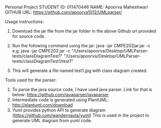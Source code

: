 Personal Project 
STUDENT ID: 011470446
NAME: Apoorva Maheshwari
GITHUB URL: https://github.com/apoorva1012/UMLparser/

Usage instructions:
1.	Download the jar file from the jar folder in the above Github url provided for source code.
2.	Run the following command using the jar:
java -jar CMPE202jar.jar -c <absolute input path in double quotes> <absolute output path in double quotes>
e.g.
java -jar CMPE202.jar -c "/Users/apoorva/Desktop/UMLParser-tests/classDiagramTest1" "/Users/apoorva/Desktop/UMLParser-tests/classDiagramTest1/test1"

3.	This will generate a file named test1.jpg with class diagram created.

Tools used for the parser:
1.	To parse the java source code, I have used java parser. Link for that is below:
https://github.com/javaparser/javaparser
2.	Intermediate code is generated using PlantUML:
http://plantuml.com/download 
3.	Yuml provides python API to generate diagram (https://github.com/wandernauta/yuml)
This is used in the project to generate UML diagram from yuml code.

	
